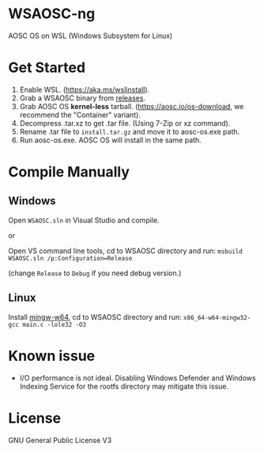 # WSAOSC-ng
AOSC OS on WSL (Windows Subsystem for Linux)

# Get Started
1. Enable WSL. (https://aka.ms/wslinstall).
2. Grab a WSAOSC binary from [releases](https://github.com/AOSC-Dev/WSAOSC/releases).
3. Grab AOSC OS **kernel-less** tarball. (https://aosc.io/os-download, we recommend the "Container" variant).
4. Decompress .tar.xz to get .tar file. (Using 7-Zip or xz command).
5. Rename .tar file to `install.tar.gz` and move it to aosc-os.exe path.
6. Run aosc-os.exe. AOSC OS will install in the same path.

# Compile Manually
## Windows
Open `WSAOSC.sln` in Visual Studio and compile.

or

Open VS command line tools, cd to WSAOSC directory and run: `msbuild WSAOSC.sln /p:Configuration=Release`

(change `Release` to `Debug` if you need debug version.)

## Linux
Install [mingw-w64](http://mingw-w64.org), cd to WSAOSC directory and run: `x86_64-w64-mingw32-gcc main.c -lole32 -O3`

# Known issue
- I/O performance is not ideal. Disabling Windows Defender and Windows Indexing Service for the rootfs directory may mitigate this issue.

# License
GNU General Public License V3
